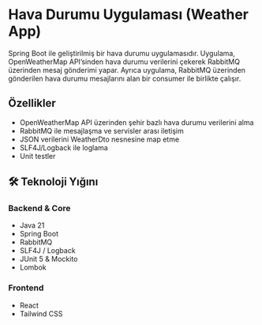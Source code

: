 # Hava Durumu Uygulaması (Weather App)
Spring Boot ile geliştirilmiş bir hava durumu uygulamasıdır. Uygulama, OpenWeatherMap API’sinden hava durumu verilerini çekerek RabbitMQ üzerinden mesaj gönderimi yapar. Ayrıca uygulama, RabbitMQ üzerinden gönderilen hava durumu mesajlarını alan bir consumer ile birlikte çalışır.

## Özellikler

- OpenWeatherMap API üzerinden şehir bazlı hava durumu verilerini alma
- RabbitMQ ile mesajlaşma ve servisler arası iletişim
- JSON verilerini WeatherDto nesnesine map etme
- SLF4J/Logback ile loglama
- Unit testler

## 🛠️ Teknoloji Yığını

### Backend & Core
- Java 21
- Spring Boot
- RabbitMQ
- SLF4J / Logback
- JUnit 5 & Mockito
- Lombok

### Frontend
- React
- Tailwind CSS


